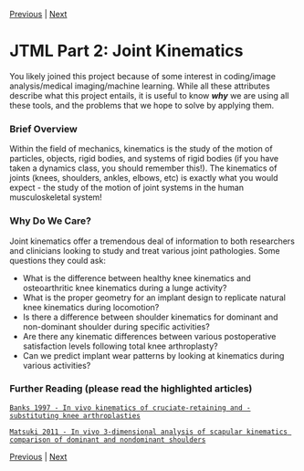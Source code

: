 [Previous](https://github.com/BRIO-lab/brio-lab-onboarding/blob/main/JTML/Part_1.md) | [Next](https://github.com/BRIO-lab/brio-lab-onboarding/blob/main/JTML/Part_3.md)

# JTML Part 2: Joint Kinematics

You likely joined this project because of some interest in coding/image analysis/medical imaging/machine learning. While all these attributes describe what this project entails, it is useful to know _**why**_ we are using all these tools, and the problems that we hope to solve by applying them.


### Brief Overview

Within the field of mechanics, kinematics is the study of the motion of particles, objects, rigid bodies, and systems of rigid bodies (if you have taken a dynamics class, you should remember this!). The kinematics of joints (knees, shoulders, ankles, elbows, etc) is exactly what you would expect - the study of the motion of joint systems in the human musculoskeletal system! 

### Why Do We Care?

Joint kinematics offer a tremendous deal of information to both researchers and clinicians looking to study and treat various joint pathologies.
Some questions they could ask:

* What is the difference between healthy knee kinematics and osteoarthritic knee kinematics during a lunge activity?
* What is the proper geometry for an implant design to replicate natural knee kinematics during locomotion?
* Is there a difference between shoulder kinematics for dominant and non-dominant shoulder during specific activities?
* Are there any kinematic differences between various postoperative satisfaction levels following total knee arthroplasty?
* Can we predict implant wear patterns by looking at kinematics during various activities?

###  Further Reading (please read the highlighted articles)

[``Banks 1997 - In vivo kinematics of cruciate-retaining and -substituting knee arthroplasties``](https://www.dropbox.com/s/cwo47s955iwb995/Banks%201997%20-%20In%20vivo%20kinematics%20of%20cruciate-retaining%20and%20-substituting%20knee%20arthroplasties.pdf?dl=0)

[``Matsuki 2011 - In vivo 3-dimensional analysis of scapular kinematics comparison of dominant and nondominant shoulders``](https://www.dropbox.com/s/3nbc43qa592jtmq/Matsuki%202011%20-%20In%20vivo%203-dimensional%20analysis%20of%20scapular%20kinematics%20comparison%20of%20dominant%20and%20nondominant%20shoulders.pdf?dl=0)


[Previous](https://github.com/BRIO-lab/brio-lab-onboarding/blob/main/JTML/Part_1.md) | [Next](https://github.com/BRIO-lab/brio-lab-onboarding/blob/main/JTML/Part_3.md)

